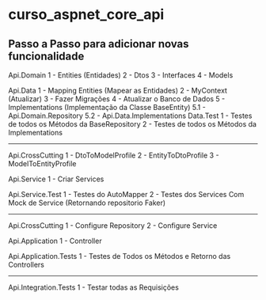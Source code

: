 # curso_aspnet_core_api

Passo a Passo para adicionar novas funcionalidade
----------------------------------------------------------------------------------------
Api.Domain
	1 - Entities (Entidades)
	2 - Dtos
	3 - Interfaces
	4 - Models
	
Api.Data
	1 - Mapping Entities (Mapear as Entidades)
	2 - MyContext (Atualizar)
	3 - Fazer Migrações
	4 - Atualizar o Banco de Dados
	5 - Implementations (Implementação da Classe BaseEntity)
            5.1 - Api.Domain.Repository
	    5.2 - Api.Data.Implementations
Data.Test
       1 - Testes de todos os Métodos da BaseRepository	
       2 - Testes de todos os Métodos da Implementations


----------------------------------------------------------------------------------------
Api.CrossCutting
       1 - DtoToModelProfile
       2 - EntityToDtoProfile
       3 - ModelToEntityProfile
 	
Api.Service
       1 - Criar Services

Api.Service.Test
       1 - Testes do AutoMapper
       2 - Testes dos Services Com Mock de Service (Retornando repositorio Faker)	

----------------------------------------------------------------------------------------
	
Api.CrossCutting
       1 - Configure Repository
       2 - Configure Service  	

Api.Application
       1 - Controller

Api.Application.Tests
       1 - Testes de Todos os Métodos e Retorno das Controllers

----------------------------------------------------------------------------------------

Api.Integration.Tests
       1 - Testar todas as Requisições		


